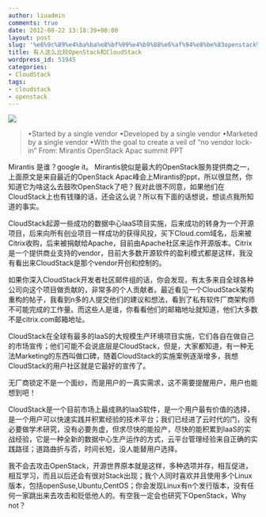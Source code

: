 ```yaml
---
author: liuadmin
comments: true
date: 2012-08-22 13:18:39+00:00
layout: post
slug: '%e6%9c%89%e4%ba%ba%e8%bf%99%e4%b9%88%e6%af%94%e8%be%83openstack%e5%92%8ccloudstack'
title: 有人这么比较OpenStack和CloudStack
wordpress_id: 51945
categories:
- CloudStack
tags:
- cloudstack
- openstack
---
```


[![](http://cdn1.martinliu.cn/wp-content/uploads/2012/08/os-vs-cs.png)](http://cdn1.martinliu.cn/wp-content/uploads/2012/08/os-vs-cs.png)


<blockquote>
•Started by a single vendor
•Developed by a single vendor
•Marketed by a single vendor
•With the goal to create a veil of “no vendor lock-in”
From: Mirantis OpenStack Apac summit PPT
</blockquote>



Mirantis 是谁？google it。 Mirantis貌似是最大的OpenStack服务提供商之一，上面原文是来自最近的OpenStack Apac峰会上Mirantis的ppt，所以很显然，你知道它为啥这么去鼓吹OpenStack了吧？我对此很不同意，如果他们在CloudStack上也有钱赚的话，还会这么说？所以有下面的话想说，想谈点我所知道的事实。

CloudStack起源一些成功的数据中心IaaS项目实施，后来成功的转身为一个开源项目，后来向所有创业项目一样成功的获得风投，买下Cloud.com域名，后来被Citrix收购，后来被捐献给Apache，目前由Apache社区来运作开源版本。Citrix是一个提供商业支持的vendor，目前大多数开源软件的盈利模式都是这样，我没有看出来CloudStack是那个vendor开创和控制的。

如果你深入CloudStack开发者社区邮件组的话，你会发现，有太多来自全球各种公司向这个项目做贡献的，非常多的个人贡献者。最近看见一个CloudStack架构重构的帖子，我看到n多的人提交他们的建议和想法，看到了私有软件厂商架构师不可能完成的工作量。而这些人是谁，你看看他们的邮箱地址就知道，他们大多数不是citrix.com邮箱地址。

CloudStack在全球有最多的IaaS的大规模生产环境项目实施，它们各自在做自己的市场宣传；他们可能不会说底层是CloudStack，但是，大家都知道，有一种无法Marketing的东西叫做口碑，随着CloudStack的实施案例逐渐增多，我想CloudStack的用户社区就是它最好的宣传了。

无厂商锁定不是一个面纱，而是用户的一真实需求，这不需要提醒用户，用户也能想到吧！

CloudStack是一个目前市场上最成熟的IaaS软件，是一个用户最有价值的选择，是一个用户可以快速实践并积累经验的技术平台；我们已经进了云时代的门，没有必要做学术研究，没有必要务虚，但求尽快的能投产，尽快的能积累到IaaS的实战经验，它是一种全新的数据中心生产运作的方式，云平台管理经验来自正确的实践路径；道路曲折与否，时间长短，没人能替用户选择。

我不会去攻击OpenStack，开源世界原本就是这样，多种选项并存，相互促进，相互学习，而且以后还会有很对Stack出现；我个人同时喜欢并且使用多个Linux版本，包括openSuse,Ubuntu,CentOS；你会发现Linux有n个发行版本，没有任何一家跳出来去攻击和贬低他人的。有空我一定会也研究下OpenStack，Why not？
